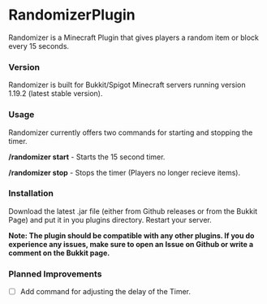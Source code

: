 # RandomizerPlugin
Randomizer is a Minecraft Plugin that gives players a random item or block every 15 seconds.
### Version
Randomizer is built for Bukkit/Spigot Minecraft servers running version 1.19.2 (latest stable version).
### Usage
Randomizer currently offers two commands for starting and stopping the timer.

**/randomizer start** - Starts the 15 second timer.

**/randomizer stop** - Stops the timer (Players no longer recieve items).

### Installation
Download the latest .jar file (either from Github releases or from the Bukkit Page) and put it in you plugins directory. Restart your server.

**Note: The plugin should be compatible with any other plugins. If you do experience any issues, make sure to open an Issue on Github or write a comment on the Bukkit page.**

### Planned Improvements
- [ ] Add command for adjusting the delay of the Timer.
